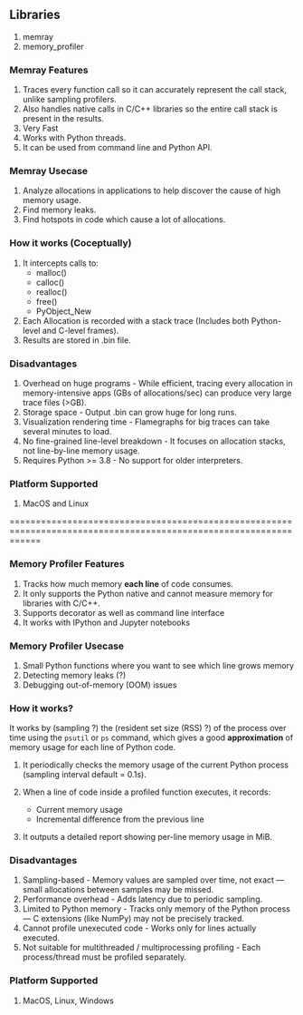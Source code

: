 ## Libraries
1. memray
2. memory_profiler


### Memray Features
1. Traces every function call so it can accurately represent the call stack, unlike sampling profilers.
2. Also handles native calls in C/C++ libraries so the entire call stack is present in the results.
3. Very Fast
4. Works with Python threads.
5. It can be used from command line and Python API.

### Memray Usecase
1. Analyze allocations in applications to help discover the cause of high memory usage.
2. Find memory leaks.
3. Find hotspots in code which cause a lot of allocations.

### How it works (Coceptually)
1. It intercepts calls to:
    - malloc()
    - calloc()
    - realloc()
    - free()
    - PyObject_New
2. Each Allocation is recorded with a stack trace (Includes both Python-level and C-level frames).
3. Results are stored in .bin file.

### Disadvantages
1. Overhead on huge programs - While efficient, tracing every allocation in memory-intensive apps (GBs of allocations/sec) can produce very large trace files (>GB).
2. Storage space - Output .bin can grow huge for long runs.
3. Visualization rendering time - Flamegraphs for big traces can take several minutes to load.
4. No fine-grained line-level breakdown - It focuses on allocation stacks, not line-by-line memory usage.
5. Requires Python >= 3.8 - No support for older interpreters.

### Platform Supported
1. MacOS and Linux

==================================================================================================================

### Memory Profiler Features
1. Tracks how much memory **each line** of code consumes.
2. It only supports the Python native and cannot measure memory for libraries with C/C++.
3. Supports decorator as well as command line interface
4. It works with IPython and Jupyter notebooks

### Memory Profiler Usecase
1. Small Python functions where you want to see which line grows memory
2. Detecting memory leaks (?)
4. Debugging out-of-memory (OOM) issues

### How it works?
It works by (sampling ?) the (resident set size (RSS) ?) of the process over time using the `psutil` or `ps` command, which gives a good **approximation** of memory usage for each line of Python code.

1. It periodically checks the memory usage of the current Python process (sampling interval default = 0.1s).

2. When a line of code inside a profiled function executes, it records:
   - Current memory usage
   - Incremental difference from the previous line

3. It outputs a detailed report showing per-line memory usage in MiB.

### Disadvantages
1. Sampling-based - Memory values are sampled over time, not exact — small allocations between samples may be missed.
2. Performance overhead - Adds latency due to periodic sampling.
3. Limited to Python memory - Tracks only memory of the Python process — C extensions (like NumPy) may not be precisely tracked.
4. Cannot profile unexecuted code - Works only for lines actually executed.
5. Not suitable for multithreaded / multiprocessing profiling - Each process/thread must be profiled separately.

### Platform Supported
1. MacOS, Linux, Windows
